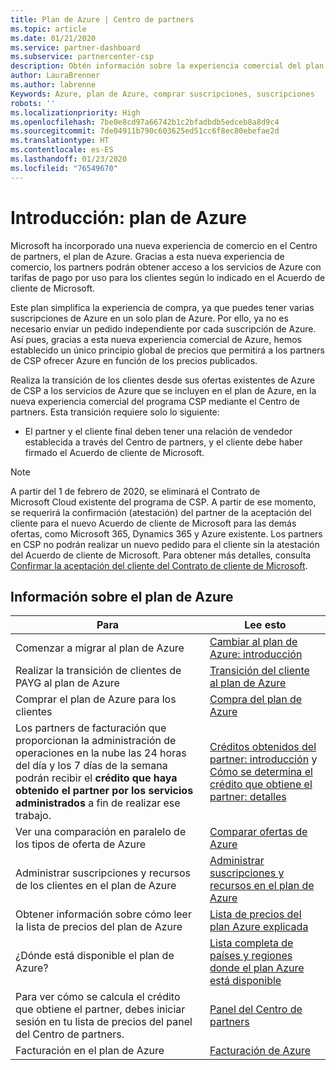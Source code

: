 ```yaml
---
title: Plan de Azure | Centro de partners
ms.topic: article
ms.date: 01/21/2020
ms.service: partner-dashboard
ms.subservice: partnercenter-csp
description: Obtén información sobre la experiencia comercial del plan de Azure para comprar servicios de Azure en función de las tarifas de pago por uso de los clientes. Obtén también información sobre los nuevos requisitos de seguridad.
author: LauraBrenner
ms.author: labrenne
Keywords: Azure, plan de Azure, comprar suscripciones, suscripciones
robots: ''
ms.localizationpriority: High
ms.openlocfilehash: 7be0e8cd97a66742b1c2bfadbdb5edceb8a8d9c4
ms.sourcegitcommit: 7de04911b790c603625ed51cc6f8ec80ebefae2d
ms.translationtype: HT
ms.contentlocale: es-ES
ms.lasthandoff: 01/23/2020
ms.locfileid: "76549670"
---
```

# <a name="introduction-azure-plan"></a>Introducción: plan de Azure

Microsoft ha incorporado una nueva experiencia de comercio en el Centro de partners, el plan de Azure.  Gracias a esta nueva experiencia de comercio, los partners podrán obtener acceso a los servicios de Azure con tarifas de pago por uso para los clientes según lo indicado en el Acuerdo de cliente de Microsoft.

Este plan simplifica la experiencia de compra, ya que puedes tener varias suscripciones de Azure en un solo plan de Azure. Por ello, ya no es necesario enviar un pedido independiente por cada suscripción de Azure. Así pues, gracias a esta nueva experiencia comercial de Azure, hemos establecido un único principio global de precios que permitirá a los partners de CSP ofrecer Azure en función de los precios publicados.

Realiza la transición de los clientes desde sus ofertas existentes de Azure de CSP a los servicios de Azure que se incluyen en el plan de Azure, en la nueva experiencia comercial del programa CSP mediante el Centro de partners. Esta transición requiere solo lo siguiente:

- El partner y el cliente final deben tener una relación de vendedor establecida a través del Centro de partners, y el cliente debe haber firmado el Acuerdo de cliente de Microsoft.

>[!Note]
>A partir del 1 de febrero de 2020, se eliminará el Contrato de Microsoft Cloud existente del programa de CSP. A partir de ese momento, se requerirá la confirmación (atestación) del partner de la aceptación del cliente para el nuevo Acuerdo de cliente de Microsoft para las demás ofertas, como Microsoft 365, Dynamics 365 y Azure existente. Los partners en CSP no podrán realizar un nuevo pedido para el cliente sin la atestación del Acuerdo de cliente de Microsoft. Para obtener más detalles, consulta [Confirmar la aceptación del cliente del Contrato de cliente de Microsoft](confirm-customer-agreement.md).


## <a name="learn-about-the-azure-plan"></a>Información sobre el plan de Azure

|**Para**   |**Lee esto**   |
|------------------|---------------------|
|Comenzar a migrar al plan de Azure|[Cambiar al plan de Azure: introducción](azure-plan-get-started.md)
|Realizar la transición de clientes de PAYG al plan de Azure|[Transición del cliente al plan de Azure](azure-plan-transition.md)|
|Comprar el plan de Azure para los clientes|[Compra del plan de Azure](purchase-azure-plan.md)|
|Los partners de facturación que proporcionan la administración de operaciones en la nube las 24 horas del día y los 7 días de la semana podrán recibir el **crédito que haya obtenido el partner por los servicios administrados** a fin de realizar ese trabajo.|[Créditos obtenidos del partner: introducción](partner-earned-credit.md) y [Cómo se determina el crédito que obtiene el partner: detalles](partner-earned-credit-explanation.md)|
|Ver una comparación en paralelo de los tipos de oferta de Azure|[Comparar ofertas de Azure](compare-azure-offers.md)|
|Administrar suscripciones y recursos de los clientes en el plan de Azure|[Administrar suscripciones y recursos en el plan de Azure](azure-plan-manage.md)|
|Obtener información sobre cómo leer la lista de precios del plan de Azure   |[Lista de precios del plan Azure explicada](azure-plan-price-list.md)|
|¿Dónde está disponible el plan de Azure?|[Lista completa de países y regiones donde el plan Azure está disponible](https://query.prod.cms.rt.microsoft.com/cms/api/am/binary/RE3QN0x)
|Para ver cómo se calcula el crédito que obtiene el partner, debes iniciar sesión en tu lista de precios del panel del Centro de partners.|[Panel del Centro de partners](https://partner.microsoft.com/en-us/dashboard/home)|
|Facturación en el plan de Azure|[Facturación de Azure](azure-plan-billing.md)| 





